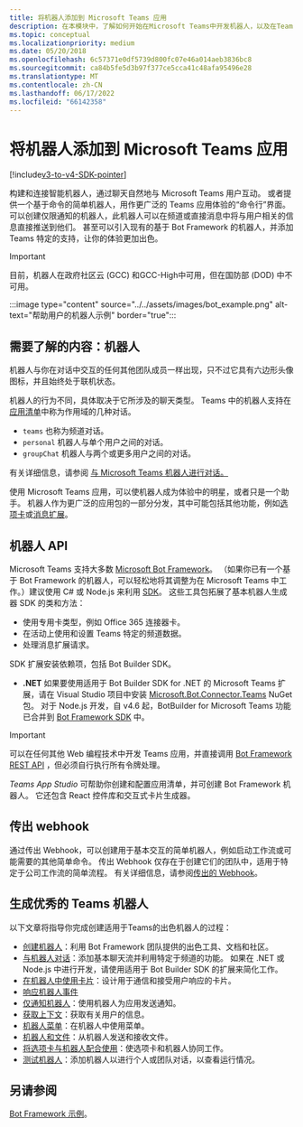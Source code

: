 ```yaml
---
title: 将机器人添加到 Microsoft Teams 应用
description: 在本模块中，了解如何开始在Microsoft Teams中开发机器人，以及在Teams中添加机器人的所有要求
ms.topic: conceptual
ms.localizationpriority: medium
ms.date: 05/20/2018
ms.openlocfilehash: 6c57371e0df5739d800fc07e46a014aeb3836bc8
ms.sourcegitcommit: ca84b5fe5d3b97f377ce5cca41c48afa95496e28
ms.translationtype: MT
ms.contentlocale: zh-CN
ms.lasthandoff: 06/17/2022
ms.locfileid: "66142358"
---
```

# <a name="add-bots-to-microsoft-teams-apps"></a>将机器人添加到 Microsoft Teams 应用

[!include[v3-to-v4-SDK-pointer](~/includes/v3-to-v4-pointer-bots.md)]

构建和连接智能机器人，通过聊天自然地与 Microsoft Teams 用户互动。 或者提供一个基于命令的简单机器人，用作更广泛的 Teams 应用体验的“命令行”界面。 可以创建仅限通知的机器人，此机器人可以在频道或直接消息中将与用户相关的信息直接推送到他们。 甚至可以引入现有的基于 Bot Framework 的机器人，并添加 Teams 特定的支持，让你的体验更加出色。

> [!IMPORTANT]
> 目前，机器人在政府社区云 (GCC) 和GCC-High中可用，但在国防部 (DOD) 中不可用。

:::image type="content" source="../../assets/images/bot_example.png" alt-text="帮助用户的机器人示例" border="true":::

## <a name="what-you-need-to-know-bots"></a>需要了解的内容：机器人

机器人与你在对话中交互的任何其他团队成员一样出现，只不过它具有六边形头像图标，并且始终处于联机状态。

机器人的行为不同，具体取决于它所涉及的聊天类型。 Teams 中的机器人支持在[应用清单](~/resources/schema/manifest-schema.md)中称为作用域的几种对话。

* `teams` 也称为频道对话。
* `personal` 机器人与单个用户之间的对话。
* `groupChat` 机器人与两个或更多用户之间的对话。

有关详细信息，请参阅 [与 Microsoft Teams 机器人进行对话。](~/resources/bot-v3/bot-conversations/bots-conversations.md)

使用 Microsoft Teams 应用，可以使机器人成为体验中的明星，或者只是一个助手。 机器人作为更广泛的应用包的一部分分发，其中可能包括其他功能，例如[选项卡](~/tabs/what-are-tabs.md)或[消息扩展](~/messaging-extensions/what-are-messaging-extensions.md)。

## <a name="bot-apis"></a>机器人 API

Microsoft Teams 支持大多数 [Microsoft Bot Framework](https://dev.botframework.com/)。 （如果你已有一个基于 Bot Framework 的机器人，可以轻松地将其调整为在 Microsoft Teams 中工作。）建议使用 C# 或 Node.js 来利用 [SDK](/microsoftteams/platform/#pivot=sdk-tools)。 这些工具包拓展了基本机器人生成器 SDK 的类和方法：

* 使用专用卡类型，例如 Office 365 连接器卡。
* 在活动上使用和设置 Teams 特定的频道数据。
* 处理消息扩展请求。

SDK 扩展安装依赖项，包括 Bot Builder SDK。

* **.NET** 如果要使用适用于 Bot Builder SDK for .NET 的 Microsoft Teams 扩展，请在 Visual Studio 项目中安装 [Microsoft.Bot.Connector.Teams](https://www.nuget.org/packages/Microsoft.Bot.Connector.Teams) NuGet 包。 对于 Node.js 开发，自 v4.6 起，BotBuilder for Microsoft Teams 功能已合并到 [Bot Framework SDK](https://github.com/microsoft/botframework-sdk) 中。

> [!IMPORTANT]
> 可以在任何其他 Web 编程技术中开发 Teams 应用，并直接调用 [Bot Framework REST API](/bot-framework/rest-api/bot-framework-rest-overview) ，但必须自行执行所有令牌处理。

*Teams App Studio* 可帮助你创建和配置应用清单，并可创建 Bot Framework 机器人。 它还包含 React 控件库和交互式卡片生成器。

## <a name="outgoing-webhooks"></a>传出 webhook

通过传出 Webhook，可以创建用于基本交互的简单机器人，例如启动工作流或可能需要的其他简单命令。 传出 Webhook 仅存在于创建它们的团队中，适用于特定于公司工作流的简单流程。 有关详细信息，请参阅[传出的 Webhook](~/webhooks-and-connectors/how-to/add-outgoing-webhook.md)。

## <a name="build-a-great-teams-bot"></a>生成优秀的 Teams 机器人

以下文章将指导你完成创建适用于Teams的出色机器人的过程：

* [创建机器人](~/resources/bot-v3/bots-create.md)：利用 Bot Framework 团队提供的出色工具、文档和社区。
* [与机器人对话](~/resources/bot-v3/bot-conversations/bots-conversations.md)：添加基本聊天流并利用特定于频道的功能。 如果在 .NET 或 Node.js 中进行开发，请使用适用于 Bot Builder SDK 的扩展来简化工作。
* [在机器人中使用卡片](~/resources/bot-v3/bots-cards.md)：设计用于通信和接受用户响应的卡片。
* [响应机器人事件](~/resources/bot-v3/bots-notifications.md)
* [仅通知机器人](~/resources/bot-v3/bots-notification-only.md)：使用机器人为应用发送通知。
* [获取上下文](~/resources/bot-v3/bots-context.md)：获取有关用户的信息。
* [机器人菜单](~/resources/bot-v3/bots-menus.md)：在机器人中使用菜单。
* [机器人和文件](~/resources/bot-v3/bots-files.md)：从机器人发送和接收文件。
* [将选项卡与机器人配合使用](~/resources/bot-v3/bots-with-tabs.md)：使选项卡和机器人协同工作。
* [测试机器人](~/resources/bot-v3/bots-test.md)：添加机器人以进行个人或团队对话，以查看运行情况。

## <a name="see-also"></a>另请参阅

[Bot Framework 示例](https://github.com/Microsoft/BotBuilder-Samples/blob/master/README.md)。

